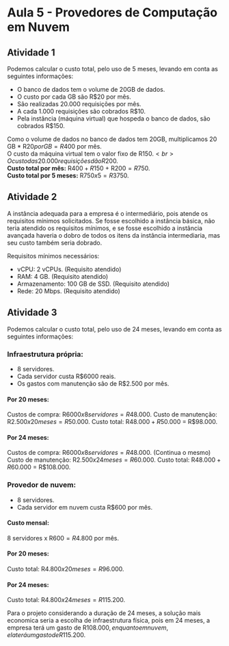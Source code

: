 # Aula 5 - Provedores de Computação em Nuvem


## Atividade 1
Podemos calcular o custo total, pelo uso de 5 meses, levando em conta as seguintes informações:
- O banco de dados tem o volume de 20GB de dados.
- O custo por cada GB são R$20 por mês.
- São realizadas 20.000 requisições por mês.
- A cada 1.000 requisições são cobrados R$10.
- Pela instância (máquina virtual) que hospeda o banco de dados, são cobrados R$150.

Como o volume de dados no banco de dados tem 20GB, multiplicamos 20 GB * R$20 por GB = R$400 por mês.<br>
O custo da máquina virtual tem o valor fixo de R$150.<br>
O custo das 20.000 requisições dão R$200.<br>
**Custo total por mês:** R$400 + R$150 + R$200 = R$750.<br>
**Custo total por 5 meses:** R$750 x 5 = R$3750.<br>

## Atividade 2
A instância adequada para a empresa é o intermediário, pois atende os requisitos mínimos solicitados. Se fosse escolhido a instância básica, não teria atendido os requisitos mínimos, e se fosse escolhido a instância avançada haveria o dobro de todos os itens da instância intermediaria, mas seu custo também seria dobrado.

Requisitos mínimos necessários:
- vCPU: 2 vCPUs. (Requisito atendido)
- RAM: 4 GB. (Requisito atendido)
- Armazenamento: 100 GB de SSD. (Requisito atendido)
- Rede: 20 Mbps. (Requisito atendido)

## Atividade 3
Podemos calcular o custo total, pelo uso de 24 meses, levando em conta as seguintes informações:

### Infraestrutura própria:

- 8 servidores.
- Cada servidor custa R$6000 reais.
- Os gastos com manutenção são de R$2.500 por mês.
  
#### Por 20 meses:
Custos de compra: R$6000 x 8 servidores = R$48.000.
Custo de manutenção: R$2.500 x 20 meses = R$50.000.
Custo total: R$48.000 + R$50.000 = R$98.000.

#### Por 24 meses:
Custos de compra: R$6000 x 8 servidores = R$48.000. (Continua o mesmo)
Custo de manutenção: R$2.500 x 24 meses = R$60.000.
Custo total: R$48.000 + R$60.000 = R$108.000.

### Provedor de nuvem:
- 8 servidores.
- Cada servidor em nuvem custa R$600 por mês.

#### Custo mensal:
8 servidores x R$600 = R$4.800 por mês.

#### Por 20 meses:
Custo total: R$4.800 x 20 meses = R$96.000.

#### Por 24 meses:
Custo total: R$4.800 x 24 meses = R$115.200.

Para o projeto considerando a duração de 24 meses, a solução mais economica seria a escolha de infraestrutura física, pois em 24 meses, a empresa terá um gasto de R$108.000, enquanto em nuvem, ela terá um gasto de R$115.200.

